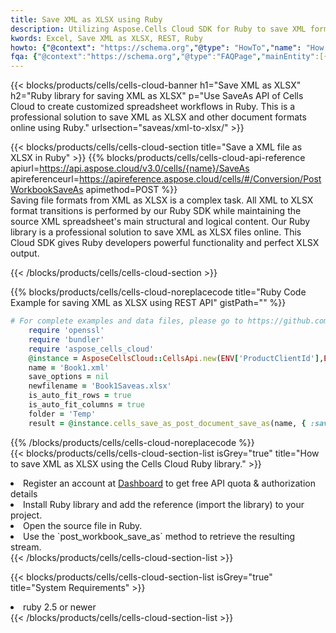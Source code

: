```yaml
---
title: Save XML as XLSX using Ruby 
description: Utilizing Aspose.Cells Cloud SDK for Ruby to save XML format file as XLSX format file. 
kwords: Excel, Save XML as XLSX, REST, Ruby
howto: {"@context": "https://schema.org","@type": "HowTo","name": "How to save XML as XLSX using the Cells Cloud Ruby library.","description": "How to save XML as XLSX using the Cells Cloud Ruby library.","image": {"@type": "ImageObject"},"url": "/ruby/saveas/xml-to-xlsx/","step": [{ "@type": "HowToStep","name": "How to save XML as XLSX using the Cells Cloud Ruby library. step 1", "image": {"@type": "ImageObject",},"url": "/ruby/saveas/xml-to-xlsx/","text": "Register an account at <a href='https://dashboard.aspose.cloud/'>Dashboard</a> to get free API quota & authorization details",},{ "@type": "HowToStep","name": "How to save XML as XLSX using the Cells Cloud Ruby library. step 1", "image": {"@type": "ImageObject",},"url": "/ruby/saveas/xml-to-xlsx/","text": "Install Ruby library and add the reference (import the library) to your project.",},{ "@type": "HowToStep","name": "How to save XML as XLSX using the Cells Cloud Ruby library. step 1", "image": {"@type": "ImageObject",},"url": "/ruby/saveas/xml-to-xlsx/","text": "Open the source file in Ruby.",},{ "@type": "HowToStep","name": "How to save XML as XLSX using the Cells Cloud Ruby library. step 1", "image": {"@type": "ImageObject",},"url": "/ruby/saveas/xml-to-xlsx/","text": "Use the `post_workbook_save_as` method to retrieve the resulting stream.",}, ],"supply": {"@type": "HowToSupply","name": "document"},"tool": [{"@type": "HowToTool","name": "RubyMine, Visual Studio Code, Aptana Studio, NetBeans"},{"@type": "HowToTool","name": "Aspose Cells"}],"totalTime": "PT6M"}
fqa: {"@context":"https://schema.org","@type":"FAQPage","mainEntity":[{"@type":"Question","name":"Why save file as other formats file in C# using REST API?","acceptedAnswer":{"@type":"Answer","text":"Documents are encoded in many ways, and some files may be incompatible with the software you use. To open and read such files, just save them as appropriate file formats.<br/><ol><li>Install .NET SDK and add the reference (import the library) to your project.</li><li>Open the source file in C# using REST API.</li><li>Call the PostWorkbookSaveAsRequest() method, passing an output filename with required extension.</li><li>Get the result of save as a separate file.</li></ol>"}},{"@type":"Question","name":"What file formats can I save as with your C# library?","acceptedAnswer":{"@type":"Answer","text":"We support a variety of file formats for conversion using .NET library, including XLSX, Excel, xls , PDF, CSV, HTML, Markdown, XML, PNG, JPG, TIFF, Json, TXT and many more."}},{"@type":"Question","name":"What is the maximum allowed file size for conversion using this .NET library?","acceptedAnswer":{"@type":"Answer","text":"There are no file size limits for format conversions using .NET library."}}]}
---
```



{{< blocks/products/cells/cells-cloud-banner h1="Save XML as XLSX" h2="Ruby library for saving XML as XLSX" p="Use SaveAs API of Cells Cloud to create customized spreadsheet workflows in Ruby. This is a professional solution to save XML as XLSX and other document formats online using Ruby." urlsection="saveas/xml-to-xlsx/" >}}

{{< blocks/products/cells/cells-cloud-section  title="Save a XML file as XLSX in Ruby" >}}
{{% blocks/products/cells/cells-cloud-api-reference  apiurl=https://api.aspose.cloud/v3.0/cells/{name}/SaveAs  apireferenceurl=https://apireference.aspose.cloud/cells/#/Conversion/PostWorkbookSaveAs  apimethod=POST %}}
<br/>
Saving file formats from XML as XLSX is a complex task. All XML to XLSX format transitions is performed by our Ruby SDK while maintaining the source XML spreadsheet's main structural and logical content. Our Ruby library is a professional solution to save XML as XLSX files online. This Cloud SDK gives Ruby developers powerful functionality and perfect XLSX output.

{{< /blocks/products/cells/cells-cloud-section >}}

{{% blocks/products/cells/cells-cloud-noreplacecode title="Ruby Code Example for saving XML as XLSX using REST API" gistPath="" %}}
  
```ruby
# For complete examples and data files, please go to https://github.com/aspose-cells-cloud/aspose-cells-cloud-ruby/
    require 'openssl'
    require 'bundler'
    require 'aspose_cells_cloud'
    @instance = AsposeCellsCloud::CellsApi.new(ENV['ProductClientId'],ENV['ProductClientSecret'])
    name = 'Book1.xml'
    save_options = nil
    newfilename = 'Book1Saveas.xlsx'
    is_auto_fit_rows = true
    is_auto_fit_columns = true
    folder = 'Temp'
    result = @instance.cells_save_as_post_document_save_as(name, { :save_options=>save_options, :newfilename=>(folder+"/"+newfilename), :is_auto_fit_rows=>is_auto_fit_rows, :is_auto_fit_columns=>is_auto_fit_columns, :folder=>folder})
```
  
{{% /blocks/products/cells/cells-cloud-noreplacecode  %}}
<br/>
{{< blocks/products/cells/cells-cloud-section-list isGrey="true"  title="How to save XML as XLSX using the Cells Cloud Ruby library." >}}
<li>Register an account at <a href="https://dashboard.aspose.cloud/">Dashboard</a> to get free API quota & authorization details</li>
<li>Install Ruby library and add the reference (import the library) to your project.</li>
<li>Open the source file in Ruby.</li>
<li>Use the `post_workbook_save_as` method to retrieve the resulting stream.</li>
{{< /blocks/products/cells/cells-cloud-section-list >}}

{{< blocks/products/cells/cells-cloud-section-list isGrey="true"  title="System Requirements" >}}
<li>ruby 2.5 or newer</li>
{{< /blocks/products/cells/cells-cloud-section-list >}}
